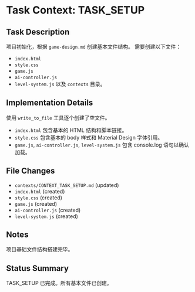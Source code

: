 # Task Context: TASK_SETUP
## Task Description
项目初始化，根据 `game-design.md` 创建基本文件结构。
需要创建以下文件：
- `index.html`
- `style.css`
- `game.js`
- `ai-controller.js`
- `level-system.js`
以及 `contexts` 目录。

## Implementation Details
使用 `write_to_file` 工具逐个创建了空文件。
- `index.html` 包含基本的 HTML 结构和脚本链接。
- `style.css` 包含基本的 body 样式和 Material Design 字体引用。
- `game.js`, `ai-controller.js`, `level-system.js` 包含 console.log 语句以确认加载。

## File Changes
- `contexts/CONTEXT_TASK_SETUP.md` (updated)
- `index.html` (created)
- `style.css` (created)
- `game.js` (created)
- `ai-controller.js` (created)
- `level-system.js` (created)

## Notes
项目基础文件结构搭建完毕。

## Status Summary
TASK_SETUP 已完成。所有基本文件已创建。